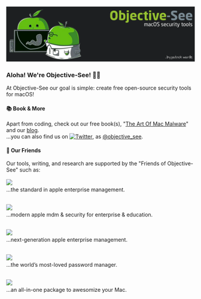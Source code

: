 [![Header](https://github.com/objective-see/objective-see/blob/main/header.png "Header")](https://objective-see.com)


### Aloha! We're Objective-See! 👋🏼
At Objective-See our goal is simple: create free open-source security tools for macOS! 

#### 📚 Book & More
Apart from coding, check out our free book(s), "[The Art Of Mac Malware](http://taomm.org/)" and our [blog](https://objective-see.com/blog.html).
\
...you can also find us on [![Twitter][1.1]][1], as [@objective_see](https://twitter.com/objective_see).

#### 🤗 Our Friends
Our tools, writing, and research are supported by the "Friends of Objective-See" such as:
\
\
<a href="https://www.jamf.com/?utm_source=objective-see&utm_medium=sponsored-link&utm_campaign=next-gen-security&utm_content=2021-02-05_protect">
  <img src="https://objective-see.com/images/friends/jamf.png" height="50px" />
</a>
\
...the standard in apple enterprise management.

\
<a href="http://mosyle.com/">
  <img src="https://objective-see.com/images/friends/mosyle.png" height="50px" />
</a>
\
...modern apple mdm & security for enterprise &amp; education.

\
<a href="http://kandji.io/">
  <img src="https://objective-see.com/images/friends/kandji.png" height="50px" />
</a>
\
...next-generation apple enterprise management.

\
<a href="https://1password.com/?utm_medium=parnter&utm_source=Objective-See&utm_campaign=gp&utm_content=sponsorship">
    <img src="https://objective-see.com/images/friends/1Password.png" height="50px" />
</a>
\
...the world’s most-loved password manager.

\
<a href="https://macpaw.com/cleanmymac">
  <img src="https://objective-see.com/images/friends/cleanmymac.png" height="50px" />
</a>
\
...an all-in-one package to awesomize your Mac.

<!-- Icons -->
[1.1]: http://i.imgur.com/wWzX9uB.png (twitter icon without padding)


<!-- Links to your social media accounts -->

[1]: https://twitter.com/objective_see


